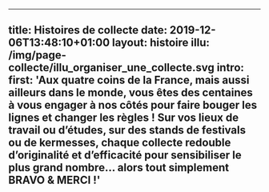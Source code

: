 ---

title: Histoires de collecte
date: 2019-12-06T13:48:10+01:00
layout: histoire
illu: /img/page-collecte/illu_organiser_une_collecte.svg
intro:
    first: 'Aux quatre coins de la France, mais aussi ailleurs dans le monde, vous êtes des centaines à vous engager à nos côtés pour faire bouger les lignes et changer les règles ! Sur vos lieux de travail ou d’études, sur des stands de festivals ou de kermesses, chaque collecte redouble d’originalité et d’efficacité pour sensibiliser le plus grand nombre… alors tout simplement BRAVO & MERCI !'
---